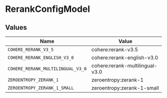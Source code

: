 # RerankConfigModel


## Values

| Name                              | Value                             |
| --------------------------------- | --------------------------------- |
| `COHERE_RERANK_V3_5`              | cohere:rerank-v3.5                |
| `COHERE_RERANK_ENGLISH_V3_0`      | cohere:rerank-english-v3.0        |
| `COHERE_RERANK_MULTILINGUAL_V3_0` | cohere:rerank-multilingual-v3.0   |
| `ZEROENTROPY_ZERANK_1`            | zeroentropy:zerank-1              |
| `ZEROENTROPY_ZERANK_1_SMALL`      | zeroentropy:zerank-1-small        |